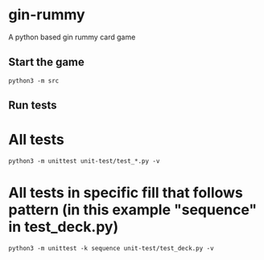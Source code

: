 # gin-rummy
A python based gin rummy card game

## Start the game

`python3 -m src`

## Run tests

# All tests
`python3 -m unittest unit-test/test_*.py -v`

# All tests in specific fill that follows pattern (in this example "sequence" in test_deck.py)
`python3 -m unittest -k sequence unit-test/test_deck.py -v`
